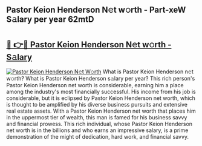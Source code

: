 ## Pastor Keion Henderson N𝚎t w𝚘rth - Part-xeW S𝚊lary per year 62mtD

# <h2><a href="http://gc3davv.nevu.top/?p=Pastor+Keion+Henderson">🔗 👉🔴 Pastor Keion Henderson N𝚎t w𝚘rth - S𝚊lary</a></h2>

[![Pastor Keion Henderson N𝚎t W𝚘rth](https://i.imgur.com/Oavwk0R.jpeg)](http://gc3davv.nevu.top/?p=Pastor+Keion+Henderson)
What is Pastor Keion Henderson n𝚎t w𝚘rth? What is Pastor Keion Henderson s𝚊lary per year?
This rich person's Pastor Keion Henderson net worth is considerable, earning him a place among the industry's most financially successful. His income from his job is considerable, but it is eclipsed by Pastor Keion Henderson net worth, which is thought to be amplified by his diverse business pursuits and extensive real estate assets. With a Pastor Keion Henderson net worth that places him in the uppermost tier of wealth, this man is famed for his business savvy and financial prowess. This rich individual, whose Pastor Keion Henderson net worth is in the billions and who earns an impressive salary, is a prime demonstration of the might of dedication, hard work, and financial savvy.
